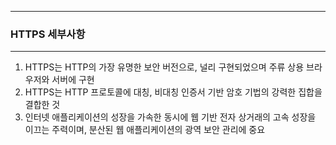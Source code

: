 -----
### HTTPS 세부사항
-----
1. HTTPS는 HTTP의 가장 유명한 보안 버전으로, 널리 구현되었으며 주류 상용 브라우저와 서버에 구현
2. HTTPS는 HTTP 프로토콜에 대칭, 비대칭 인증서 기반 암호 기법의 강력한 집합을 결합한 것
3. 인터넷 애플리케이션의 성장을 가속한 동시에 웹 기반 전자 상거래의 고속 성장을 이끄는 주력이며, 분산된 웹 애플리케이션의 광역 보안 관리에 중요
